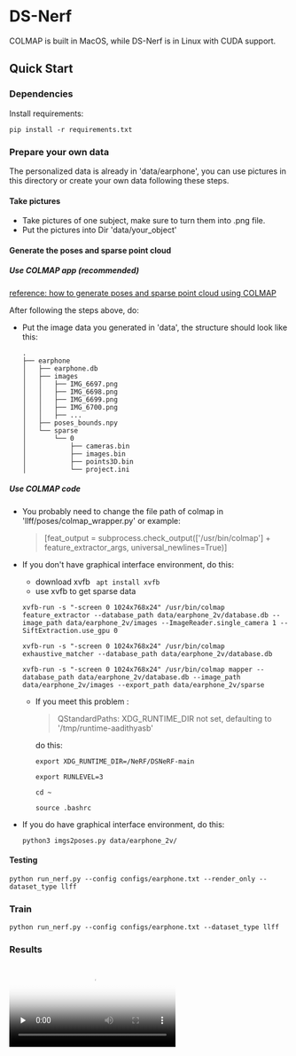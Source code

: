 # DS-Nerf
COLMAP is built in MacOS, while DS-Nerf is in Linux with CUDA support.

## Quick Start

### Dependencies

Install requirements:
```
pip install -r requirements.txt
```


### Prepare your own data

The personalized data is already in 'data/earphone', you can use pictures in this directory or create your own data following these steps.

#### Take pictures
- Take pictures of one subject, make sure to turn them into .png file.
- Put the pictures into Dir 'data/your_object'
    
#### Generate the poses and sparse point cloud

##### Use COLMAP app (recommended)
[reference: how to generate poses and sparse point cloud using COLMAP](https://blog.csdn.net/qq_40514113/article/details/131228304)

After following the steps above, do:

- Put the image data you generated in 'data', the structure should look like this:

    ```
    .
    ├── earphone
    │   ├── earphone.db
    │   ├── images
    │   │   ├── IMG_6697.png
    │   │   ├── IMG_6698.png
    │   │   ├── IMG_6699.png
    │   │   ├── IMG_6700.png
    │   │   ├── ...
    │   ├── poses_bounds.npy
    │   └── sparse
    │       └── 0
    │           ├── cameras.bin
    │           ├── images.bin
    │           ├── points3D.bin
    │           └── project.ini
    ```

##### Use COLMAP code
- You probably need to change the file path of colmap in 'llff/poses/colmap_wrapper.py'
  or example:
  > [feat_output = subprocess.check_output(['/usr/bin/colmap'] + feature_extractor_args, universal_newlines=True)]
- If you don't have graphical interface environment, do this:
  - download xvfb
  ``` apt install xvfb```
  - use xvfb to get sparse data
    
  ```xvfb-run -s "-screen 0 1024x768x24" /usr/bin/colmap feature_extractor --database_path data/earphone_2v/database.db --image_path data/earphone_2v/images --ImageReader.single_camera 1 --SiftExtraction.use_gpu 0```

  ```xvfb-run -s "-screen 0 1024x768x24" /usr/bin/colmap exhaustive_matcher --database_path data/earphone_2v/database.db```
  
  ```xvfb-run -s "-screen 0 1024x768x24" /usr/bin/colmap mapper --database_path data/earphone_2v/database.db --image_path data/earphone_2v/images --export_path data/earphone_2v/sparse```
  - If you meet this problem :
    > QStandardPaths: XDG_RUNTIME_DIR not set, defaulting to '/tmp/runtime-aadithyasb'
    
    do this:
    
    ```export XDG_RUNTIME_DIR=/NeRF/DSNeRF-main```
    
    ```export RUNLEVEL=3```
    
    ```cd ~```
    
    ```source .bashrc```

- If you do have graphical interface environment, do this:
  
  ```python3 imgs2poses.py data/earphone_2v/```
  
  
#### Testing
```python run_nerf.py --config configs/earphone.txt --render_only --dataset_type llff```

### Train
 ```python run_nerf.py --config configs/earphone.txt --dataset_type llff```

### Results
<video id="video" controls="" preload="none" poster="封面">
      <source id="mp4" src="[mp4格式视频](https://github.com/oan-J/Nerf_Personalized_Data/blob/main/logs/earphone/earphone/earphone_spiral_010000_rgb.mp4)" type="video/mp4">
</videos>
---

## Acknowledgments

[colmap](https://github.com/colmap/colmap)

[DS-Nerf](https://github.com/dunbar12138/DSNeRF)
